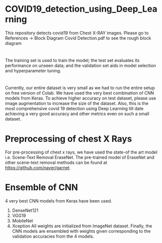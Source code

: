 # COVID19_detection_using_Deep_Learning
This repository detects covid19 from Chest X-RAY images.
Please go to References  -> Block Diagram Covid Detection.pdf to see the rough block diagram
#
The training set is used to train the model; the test set evaluates its performance on unseen data; and the validation set aids in model selection and hyperparameter tuning.
#
Currently, our entire dataset is very small as we had to run the entire setup on free version of Colab. We have used the very best combination of CNN models from Keras. To achieve higher accuracy on test dataset, please use image augmentation to increase the size of the dataset. Also, this is the most comprehensive covid 19 detection using Deep Learning till date achieving a very good accuracy and other metrics even on such a small dataset.
# Preprocessing of chest X Rays
For pre-processing of chest x rays, we have used the state-of the art model i.e. Scene-Text Removal EraseNet. The pre-trained model of EraseNet and other scene-text removal methods can be found at https://github.com/naver/garnet.
# Ensemble of CNN 
4 very best CNN models from Keras have been used.
1. DenseNet121
2. VGG19
3. MobileNet
4. Xception
All weights are initialized from ImageNet dataset.
Finally, the CNN models are ensembled with weights given corresponding to the validation accuracies from the 4 models.
